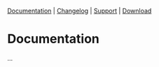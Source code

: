 [Documentation](/) | [Changelog](/changelog) | [Support](https://themeforest.net/) | [Download](https://themeforest.net/)

# Documentation

...
